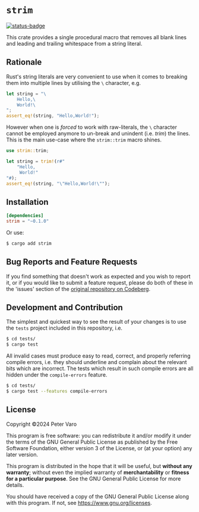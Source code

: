 # `strim`

[![status-badge](https://ci.codeberg.org/api/badges/13539/status.svg)][badge]

This crate provides a single procedural macro that removes all blank lines and
leading and trailing whitespace from a string literal.

## Rationale

Rust's string literals are very convenient to use when it comes to breaking them
into multiple lines by utilising the `\` character, e.g.

```rust
let string = "\
    Hello,\
    World!\
";
assert_eq!(string, "Hello,World!");
```

However when one is _forced_ to work with raw-literals, the `\` character cannot
be employed anymore to un-break and unindent (i.e. _trim_) the lines.  This is
the main use-case where the `strim::trim` macro shines.

```rust
use strim::trim;

let string = trim!(r#"
    "Hello,
     World!"
"#);
assert_eq!(string, "\"Hello,World!\"");
```

## Installation

```toml
[dependencies]
strim = "~0.1.0"
```

Or use:

```bash
$ cargo add strim
```

## Bug Reports and Feature Requests

If you find something that doesn't work as expected and you wish to report it,
or if you would like to submit a feature request, please do both of these in the
'issues' section of the [original repository on Codeberg][repo].

## Development and Contribution

The simplest and quickest way to see the result of your changes is to use the
`tests` project included in this repository, i.e.

```bash
$ cd tests/
$ cargo test
```

All invalid cases must produce easy to read, correct, and properly referring
compile errors, i.e. they should underline and complain about the relevant bits
which are incorrect.  The tests which result in such compile errors are all
hidden under the `compile-errors` feature.

```bash
$ cd tests/
$ cargo test --features compile-errors
```

## License

Copyright &copy;2024 Peter Varo

This program is free software: you can redistribute it and/or modify it under
the terms of the GNU General Public License as published by the Free Software
Foundation, either version 3 of the License, or (at your option) any later
version.

This program is distributed in the hope that it will be useful, but **without
any warranty**; without even the implied warranty of
**merchantability** or **fitness for a particular purpose**.  See the GNU
General Public License for more details.

You should have received a copy of the GNU General Public License
along with this program.  If not, see <https://www.gnu.org/licenses>.

<!-- LINKS -->
[badge]: https://ci.codeberg.org/repos/13539
[repo]: https://codeberg.org/petervaro/strim
